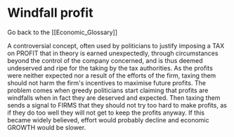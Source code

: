 # Windfall profit

Go back to the [[Economic_Glossary]]


A controversial concept, often used by politicians to justify imposing a TAX on PROFIT that in theory is earned unexpectedly, through circumstances beyond the control of the company concerned, and is thus deemed undeserved and ripe for the taking by the tax authorities. As the profits were neither expected nor a result of the efforts of the firm, taxing them should not harm the firm's incentives to maximise future profits. The problem comes when greedy politicians start claiming that profits are windfalls when in fact they are deserved and expected. Then taxing them sends a signal to FIRMS that they should not try too hard to make profits, as if they do too well they will not get to keep the profits anyway. If this became widely believed, effort would probably decline and economic GROWTH would be slower.

